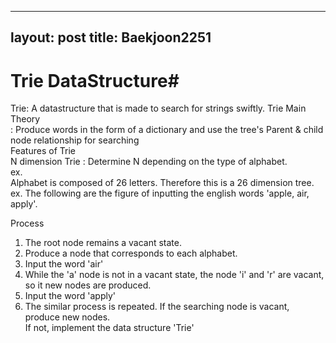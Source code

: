 
---
layout: post
title: Baekjoon2251
---

# Trie DataStructure#
Trie: A datastructure that is made to search for strings swiftly.
Trie Main Theory <br/>
: Produce words in the form of a dictionary and use the tree's Parent & child node relationship for searching <br/>
Features of Trie <br/>
N dimension Trie : Determine N depending on the type of alphabet. <br/>
ex. <br/>
Alphabet is composed of 26 letters. Therefore this is a 26 dimension tree. <br/>
ex. The following are the figure of inputting the english words 'apple, air, apply'.<br/>

Process <br/>
1. The root node remains a vacant state. <br/>
2.  Produce a node that corresponds to each alphabet. <br/>
3. Input the word 'air' <br/>
4. While the 'a' node is not in a vacant state, the node 'i' and 'r' are vacant, so it new nodes are produced.<br/>
5. Input the word 'apply' <br/>
6. The similar process is repeated. If the searching node is vacant, produce new nodes. <br/> 
If not, implement the data structure 'Trie' <br/>
